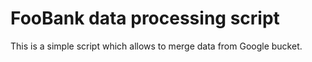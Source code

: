 # FooBank data processing script

This is a simple script which allows to merge data from Google bucket.
